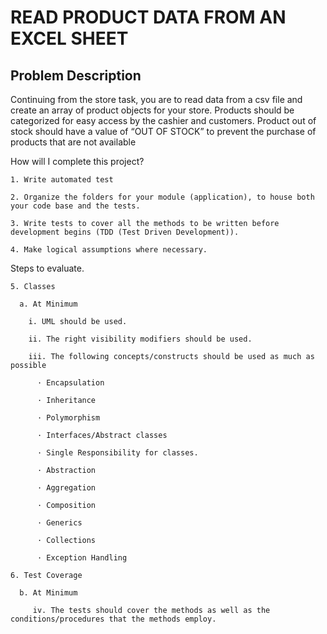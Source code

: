 # READ PRODUCT DATA FROM AN EXCEL SHEET

## Problem Description

Continuing from the store task, you are to read data from a csv file and create an array of product objects for your store. Products should be categorized for easy access by the cashier and customers. Product out of stock should have a value of “OUT OF STOCK” to prevent the purchase of products that are not available

How will I complete this project?

    1. Write automated test

    2. Organize the folders for your module (application), to house both your code base and the tests.

    3. Write tests to cover all the methods to be written before development begins (TDD (Test Driven Development)).

    4. Make logical assumptions where necessary.

Steps to evaluate.

    5. Classes

      a. At Minimum

        i. UML should be used.

        ii. The right visibility modifiers should be used.

        iii. The following concepts/constructs should be used as much as possible

          · Encapsulation

          · Inheritance

          · Polymorphism

          · Interfaces/Abstract classes

          · Single Responsibility for classes.

          · Abstraction

          · Aggregation

          · Composition

          · Generics

          · Collections

          · Exception Handling

    6. Test Coverage

      b. At Minimum

         iv. The tests should cover the methods as well as the conditions/procedures that the methods employ.
